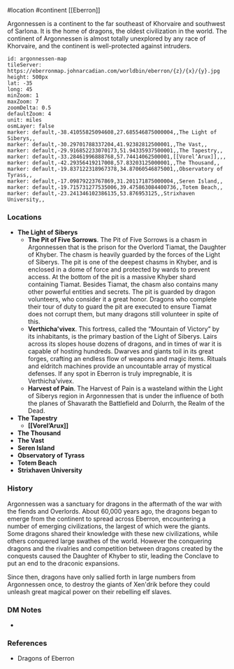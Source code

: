 
 #location #continent [[Eberron]]

Argonnessen is a continent to the far southeast of Khorvaire and southwest of Sarlona. It is the home of dragons, the oldest civilization in the world. The continent of Argonnessen is almost totally unexplored by any race of Khorvaire, and the continent is well-protected against intruders.

```leaflet
id: argonnessen-map
tileServer: https://eberronmap.johnarcadian.com/worldbin/eberron/{z}/{x}/{y}.jpg
height: 500px
lat: -35
long: 45
minZoom: 1
maxZoom: 7
zoomDelta: 0.5
defaultZoom: 4
unit: miles
osmLayer: false
marker: default,-38.41055825094608,27.685546875000004,,The Light of Siberys,,
marker: default,-30.29701788337204,41.92382812500001,,The Vast,,
marker: default,-29.916852233070173,51.94335937500001,,The Tapestry,,
marker: default,-33.28461996888768,57.74414062500001,[[Vorel’Arux]],,,
marker: default,-42.29356419217008,57.83203125000001,,The Thousand,,
marker: default,-19.837122318967378,34.87060546875001,,Observatory of Tyrass,,
marker: default,-17.09879223767869,31.201171875000004,,Seren Island,,
marker: default,-19.715731277535006,39.475863084400736,,Totem Beach,,
marker: default,-23.241346102386135,53.876953125,,Strixhaven University,,
```

### Locations

* **The Light of Siberys**
	* **The Pit of Five Sorrows**. The Pit of Five Sorrows is a chasm in Argonnessen that is the prison for the Overlord Tiamat, the Daughter of Khyber. The chasm is heavily guarded by the forces of the Light of Siberys. The pit is one of the deepest chasms in Khyber, and is enclosed in a dome of force and protected by wards to prevent access. At the bottom of the pit is a massive Khyber shard containing Tiamat. Besides Tiamat, the chasm also contains many other powerful entities and secrets. The pit is guarded by dragon volunteers, who consider it a great honor. Dragons who complete their tour of duty to guard the pit are executed to ensure Tiamat does not corrupt them, but many dragons still volunteer in spite of this.
	* **Verthicha'vivex**. This fortress, called the “Mountain of Victory” by its inhabitants, is the primary bastion of the Light of Siberys. Lairs across its slopes house dozens of dragons, and in times of war it is capable of hosting hundreds. Dwarves and giants toil in its great forges, crafting an endless flow of weapons and magic items. Rituals and eldritch machines provide an uncountable array of mystical defenses. If any spot in Eberron is truly impregnable, it is Verthicha’vivex.
	* **Harvest of Pain**. The Harvest of Pain is a wasteland within the Light of Siberys region in Argonnessen that is under the influence of both the planes of Shavarath the Battlefield and Dolurrh, the Realm of the Dead.
* **The Tapestry**
	* **[[Vorel’Arux]]**
* **The Thousand**
* **The Vast**
* **Seren Island**
* **Observatory of Tyrass**
* **Totem Beach**
* **Strixhaven University**

### History

Argonnessen was a sanctuary for dragons in the aftermath of the war with the fiends and Overlords. About 60,000 years ago, the dragons began to emerge from the continent to spread across Eberron, encountering a number of emerging civilizations, the largest of which were the giants. Some dragons shared their knowledge with these new civilizations, while others conquered large swathes of the world. However the conquering dragons and the rivalries and competition between dragons created by the conquests caused the Daughter of Khyber to stir, leading the Conclave to put an end to the draconic expansions.

Since then, dragons have only sallied forth in large numbers from Argonnessen once, to destroy the giants of Xen'drik before they could unleash great magical power on their rebelling elf slaves.

### DM Notes

* 

### References

* Dragons of Eberron
